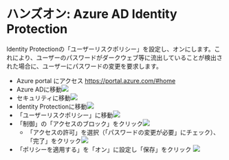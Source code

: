 # ハンズオン: Azure AD Identity Protection

Identity Protectionの「ユーザーリスクポリシー」を設定し、オンにします。これにより、ユーザーのパスワードがダークウェブ等に流出していることが検出された場合に、ユーザーにパスワードの変更を要求します。

- Azure portal にアクセス https://portal.azure.com/#home
- Azure ADに移動![](images/ss-2022-09-27-08-49-13.png)
- セキュリティに移動![](images/ss-2022-09-27-08-48-10.png)
- Identity Protectionに移動![](images/ss-2022-09-27-08-50-28.png)
- 「ユーザーリスクポリシー」に移動![](images/ss-2022-09-27-08-51-11.png)
- 「制御」の「アクセスのブロック」をクリック![](images/ss-2022-09-27-08-52-03.png)
  - 「アクセスの許可」を選択（「パスワードの変更が必要」にチェック）、「完了」をクリック![](images/ss-2022-09-27-08-52-54.png)
- 「ポリシーを適用する」を「オン」に設定し「保存」をクリック ![](images/ss-2022-09-27-08-53-31.png)

